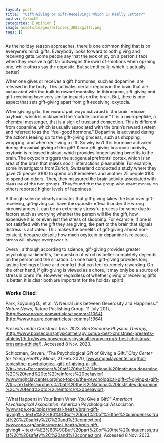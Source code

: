 ```yaml
---
layout: post
title:  "Gift-Giving or Gift-Receiving: Which is Really Better?"
author: [akash]
categories: [ Opinion ]
image: assets/images/articles_2023/gifts.png
tags: []
---
```


As the holiday season approaches, there is one common thing that is on everyone’s mind: gifts. Everybody looks forward to both giving and receiving gifts. Some people say that the look of joy on a person’s face when they receive a gift far outweighs the swirl of emotions when opening one, while others say the opposite. But scientifically, which is actually better? 

When one gives or receives a gift, hormones, such as dopamine, are released in the body. This activates certain regions in the brain that are associated with the built-in reward mentality. In this aspect, gift-giving and gift-receiving have very similar impacts on the brain. But, there is one aspect that sets gift-giving apart from gift-receiving: oxytocin.
 
When giving gifts, the reward pathways activated in the brain release oxytocin, which is nicknamed the “cuddle hormone.” It is a neuropeptide, a chemical messenger, that is a sign of trust and connection. This is different from dopamine, which is usually associated with the brain’s reward system and referred to as the “feel-good hormone.” Dopamine is activated during the actions leading up to the gift-giving process, such as shopping, wrapping, and when receiving a gift. So why isn’t this hormone activated during the actual giving of the gift? Since gift-giving is a social activity, oxytocin is released instead, which provides longer lasting benefits to the brain. The oxytocin triggers the subgenual prefrontal cortex, which is an area of the brain that makes social interactions pleasurable. For example, some investigators from Zurich, Switzerland conducted a study where they gave 25 people $100 to spend on themselves and another 25 people $100 to spend on others. Then, they measured the brain activity associated with pleasure of the two groups. They found that the group who spent money on others reported higher levels of happiness. 

Although science clearly indicates that gift-giving takes the lead over gift-receiving, gift-giving can have the opposite effect if under the wrong circumstances. It can be an extremely stressful process for some due to factors such as worrying whether the person will like the gift, how expensive it is, or even just the stress of shopping. For example, if one is not satisfied with the gift they are giving, the part of the brain that signals distress is activated. This makes the benefits of gift-giving almost non-existent, because despite how much oxytocin or dopamine is released, stress will always overpower it. 

Overall, although according to science, gift-giving provides greater psychological benefits, the question of which is better completely depends on the person and the situation. On one hand, gift-giving provides long lasting feelings of love and comfort that can feel extremely rewarding. On the other hand, if gift-giving is viewed as a chore, it may only be a source of stress in one’s life. However, regardless of whether giving or receiving gifts is better, it is clear both are important for the holiday spirit!

### Works Cited:

Park, Soyoung Q., et al. “A Neural Link between Generosity and Happiness.” *Nature News*, Nature Publishing Group, 11 July 2017, [http://www.nature.com/articles/ncomms15964](http://www.nature.com/articles/ncomms15964).

*Presents under Christmas tree*. 2023. *Bon Secourse Physical Therapy*, [http://www.bonsecoursphysicaltherapy.com/5-best-christmas-presents-athlete/](http://www.bonsecoursphysicaltherapy.com/5-best-christmas-presents-athlete/). Accessed 8 Nov. 2023.

Schlozman, Steven. “The Psychological Gift of Giving a Gift.” *Clay Center for Young Healthy Minds*, 21 Feb. 2020, [www.mghclaycenter.org/hot-topics/the-psychological-gift-of-giving-a-gift-2/#:~:text=Researchers%20at%20the%20National%20Institutes,dopamine%2C%20tend%20to%20reinforce%20behavior](www.mghclaycenter.org/hot-topics/the-psychological-gift-of-giving-a-gift-2/#:~:text=Researchers%20at%20the%20National%20Institutes,dopamine%2C%20tend%20to%20reinforce%20behavior).

“What Happens in Your Brain When You Give a Gift?” *American Psychological Association*, American Psychological Association, [www.apa.org/topics/mental-health/brain-gift-giving#:~:text=%E2%80%9CBut%20part%20of%20the%20uniqueness,trust%2C%20safety%2C%20and%20connection](www.apa.org/topics/mental-health/brain-gift-giving#:~:text=%E2%80%9CBut%20part%20of%20the%20uniqueness,trust%2C%20safety%2C%20and%20connection). Accessed 8 Nov. 2023. 

